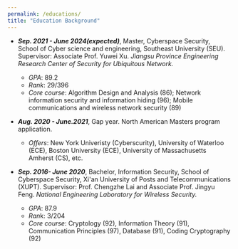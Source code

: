 ```yaml
---
permalink: /educations/
title: "Education Background"
---
```


- ***Sep. 2021 - June 2024(expected)***, Master, Cyberspace Security, School of Cyber science and engineering, Southeast University (SEU). Supervisor: Associate Prof. Yuwei Xu. *Jiangsu Province Engineering Research Center of Security for Ubiquitous Network.*
  - *GPA*: 89.2
  - *Rank*: 29/396
  - *Core course*: Algorithm Design and Analysis (86); Network information security and information hiding (96); Mobile communications and wireless network security (89)

- ***Aug. 2020 - June.2021***, Gap year. North American Masters program application.
  - *Offers*: New York Univeristy (Cyberscurity),  University of Waterloo (ECE), Boston University (ECE), University of Massachusetts Amherst (CS), etc.


- ***Sep. 2016- June 2020***, Bachelor, Information Security, School of Cyberspace Security, Xi'an University of Posts and Telecommunications (XUPT). Supervisor: Prof. Chengzhe Lai and Associate Prof. Jingyu Feng. *National Engineering Laboratory for Wireless Security.*
  - *GPA*: 87.9
  - *Ran*k: 3/204
  - *Core course*: Cryptology (92), Information Theory (91), Communication Principles (97), Database (91), Coding Cryptography (92)
  
